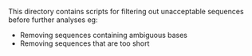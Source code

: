 This directory contains scripts for filtering out unacceptable sequences before further analyses eg:
 - Removing sequences containing ambiguous bases
 - Removing sequences that are too short 